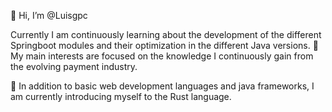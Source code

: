  👋 Hi, I’m @Luisgpc 
 
  Currently I am continuously learning about the development of the different Springboot modules and their optimization in the different Java versions. 👀 My main interests are focused on the knowledge I continuously gain from the evolving payment industry.
 
 🌱 In addition to basic web development languages and java frameworks, I am currently introducing myself to the Rust language.
 
